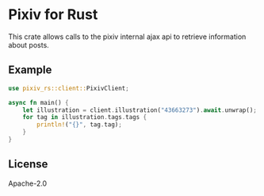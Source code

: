 # Pixiv for Rust

This crate allows calls to the pixiv internal ajax api to retrieve information about posts.

## Example

```rust
use pixiv_rs::client::PixivClient;

async fn main() {
    let illustration = client.illustration("43663273").await.unwrap();
    for tag in illustration.tags.tags {
        println!("{}", tag.tag);
    }
}
```

## License

Apache-2.0